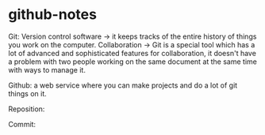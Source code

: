 # github-notes

Git: Version control software -> it keeps tracks of the entire history of things you work on the computer. Collaboration -> Git is a special tool which has a lot of advanced and sophisticated features for collaboration, it doesn't have a problem with two people working on the same document at the same time with ways to manage it.

Github: a web service where you can make projects and do a lot of git things on it.

Reposition: 

Commit: 
